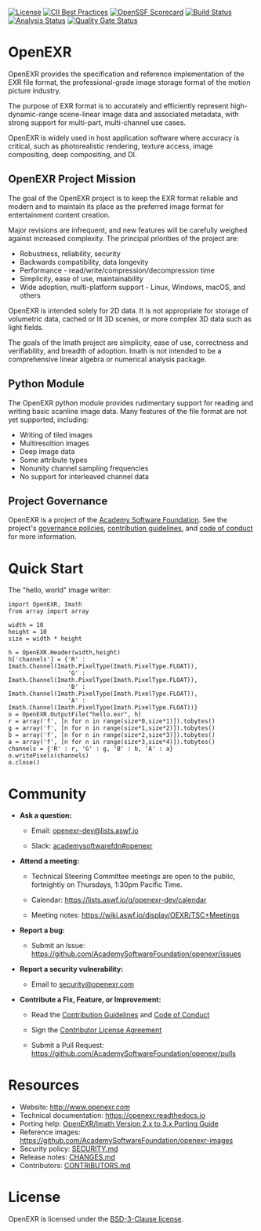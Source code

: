 <!-- SPDX-License-Identifier: BSD-3-Clause -->
<!-- Copyright (c) Contributors to the OpenEXR Project -->

[![License](https://img.shields.io/github/license/AcademySoftwareFoundation/openexr)](https://github.com/AcademySoftwareFoundation/openexr/blob/main/LICENSE.md)
[![CII Best Practices](https://bestpractices.coreinfrastructure.org/projects/2799/badge)](https://bestpractices.coreinfrastructure.org/projects/2799)
[![OpenSSF Scorecard](https://api.securityscorecards.dev/projects/github.com/AcademySoftwareFoundation/openexr/badge)](https://securityscorecards.dev/viewer/?uri=github.com/AcademySoftwareFoundation/openexr)
[![Build Status](https://github.com/AcademySoftwareFoundation/openexr/workflows/CI/badge.svg)](https://github.com/AcademySoftwareFoundation/openexr/actions?query=workflow%3ACI)
[![Analysis Status](https://github.com/AcademySoftwareFoundation/openexr/workflows/Analysis/badge.svg)](https://github.com/AcademySoftwareFoundation/openexr/actions?query=workflow%3AAnalysis)
[![Quality Gate Status](https://sonarcloud.io/api/project_badges/measure?project=AcademySoftwareFoundation_openexr&metric=alert_status)](https://sonarcloud.io/dashboard?id=AcademySoftwareFoundation_openexr)

# OpenEXR

OpenEXR provides the specification and reference implementation of the
EXR file format, the professional-grade image storage format of the
motion picture industry.

The purpose of EXR format is to accurately and efficiently represent
high-dynamic-range scene-linear image data and associated metadata,
with strong support for multi-part, multi-channel use cases.

OpenEXR is widely used in host application software where accuracy is
critical, such as photorealistic rendering, texture access, image
compositing, deep compositing, and DI.

## OpenEXR Project Mission

The goal of the OpenEXR project is to keep the EXR format reliable and
modern and to maintain its place as the preferred image format for
entertainment content creation. 

Major revisions are infrequent, and new features will be carefully
weighed against increased complexity.  The principal priorities of the
project are:

* Robustness, reliability, security
* Backwards compatibility, data longevity
* Performance - read/write/compression/decompression time
* Simplicity, ease of use, maintainability
* Wide adoption, multi-platform support - Linux, Windows, macOS, and others

OpenEXR is intended solely for 2D data. It is not appropriate for
storage of volumetric data, cached or lit 3D scenes, or more complex
3D data such as light fields.

The goals of the Imath project are simplicity, ease of use,
correctness and verifiability, and breadth of adoption. Imath is not
intended to be a comprehensive linear algebra or numerical analysis
package.

## Python Module

The OpenEXR python module provides rudimentary support for reading and
writing basic scanline image data. Many features of the file format
are not yet supported, including:

- Writing of tiled images
- Multiresoltion images
- Deep image data
- Some attribute types
- Nonunity channel sampling frequencies
- No support for interleaved channel data

## Project Governance

OpenEXR is a project of the [Academy Software
Foundation](https://www.aswf.io). See the project's [governance
policies](https://github.com/AcademySoftwareFoundation/openexr/blob/main/GOVERNANCE.md), [contribution guidelines](https://github.com/AcademySoftwareFoundation/openexr/blob/main/CONTRIBUTING.md), and [code of conduct](https://github.com/AcademySoftwareFoundation/openexr/blob/main/CODE_OF_CONDUCT.md)
for more information.

# Quick Start

<!-- this code is replicated as a test in -->
<!-- src/wrappers/python/test/test_readme.py -->

The "hello, world" image writer:

    import OpenEXR, Imath
    from array import array
    
    width = 10
    height = 10
    size = width * height
    
    h = OpenEXR.Header(width,height)
    h['channels'] = {'R' : Imath.Channel(Imath.PixelType(Imath.PixelType.FLOAT)),
                     'G' : Imath.Channel(Imath.PixelType(Imath.PixelType.FLOAT)),
                     'B' : Imath.Channel(Imath.PixelType(Imath.PixelType.FLOAT)),
                     'A' : Imath.Channel(Imath.PixelType(Imath.PixelType.FLOAT))} 
    o = OpenEXR.OutputFile("hello.exr", h)
    r = array('f', [n for n in range(size*0,size*1)]).tobytes()
    g = array('f', [n for n in range(size*1,size*2)]).tobytes()
    b = array('f', [n for n in range(size*2,size*3)]).tobytes()
    a = array('f', [n for n in range(size*3,size*4)]).tobytes()
    channels = {'R' : r, 'G' : g, 'B' : b, 'A' : a}
    o.writePixels(channels)
    o.close()

# Community

* **Ask a question:**

  - Email: openexr-dev@lists.aswf.io

  - Slack: [academysoftwarefdn#openexr](https://academysoftwarefdn.slack.com/archives/CMLRW4N73)

* **Attend a meeting:**

  - Technical Steering Committee meetings are open to the
    public, fortnightly on Thursdays, 1:30pm Pacific Time.

  - Calendar: https://lists.aswf.io/g/openexr-dev/calendar

  - Meeting notes: https://wiki.aswf.io/display/OEXR/TSC+Meetings

* **Report a bug:**

  - Submit an Issue: https://github.com/AcademySoftwareFoundation/openexr/issues

* **Report a security vulnerability:**

  - Email to security@openexr.com

* **Contribute a Fix, Feature, or Improvement:**

  - Read the [Contribution Guidelines](https://github.com/AcademySoftwareFoundation/openexr/blob/main/CONTRIBUTING.md) and [Code of Conduct](https://github.com/AcademySoftwareFoundation/openexr/blob/main/CODE_OF_CONDUCT.md)

  - Sign the [Contributor License
    Agreement](https://contributor.easycla.lfx.linuxfoundation.org/#/cla/project/2e8710cb-e379-4116-a9ba-964f83618cc5/user/564e571e-12d7-4857-abd4-898939accdd7)
  
  - Submit a Pull Request: https://github.com/AcademySoftwareFoundation/openexr/pulls

# Resources

- Website: http://www.openexr.com
- Technical documentation: https://openexr.readthedocs.io
- Porting help: [OpenEXR/Imath Version 2.x to 3.x Porting Guide](https://openexr.readthedocs.io/en/latest/PortingGuide.html)
- Reference images: https://github.com/AcademySoftwareFoundation/openexr-images
- Security policy: [SECURITY.md](https://github.com/AcademySoftwareFoundation/openexr/blob/main/SECURITY.md)
- Release notes: [CHANGES.md](https://github.com/AcademySoftwareFoundation/openexr/blob/main/CHANGES.md)
- Contributors: [CONTRIBUTORS.md](https://github.com/AcademySoftwareFoundation/openexr/blob/main/CONTRIBUTORS.md)  

# License

OpenEXR is licensed under the [BSD-3-Clause license](https://github.com/AcademySoftwareFoundation/openexr/blob/main/LICENSE.md).


